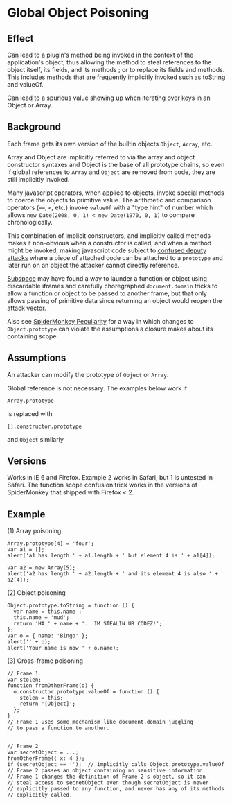 # Global Object Poisoning #

## Effect ##
Can lead to a plugin's method being invoked in the context of the application's object, thus allowing the method to steal references to the object itself, its fields, and its methods ; or to replace its fields and methods.  This includes methods that are frequently implicitly invoked such as toString and valueOf.

Can lead to a spurious value showing up when iterating over keys in an Object or Array.


## Background ##
Each frame gets its own version of the builtin objects `Object`, `Array`, etc.

Array and Object are implicitly referred to via the array and object constructor syntaxes and Object is the base of all prototype chains, so even if global references to `Array` and `Object` are removed from code, they are still implicitly invoked.

Many javascript operators, when applied to objects, invoke special methods to coerce the objects to primitive value.  The arithmetic and comparison operators (`==`, `<`, etc.) invoke `valueOf` with a "type hint" of number which allows `new Date(2008, 0, 1) < new Date(1970, 0, 1)` to compare chronologically.

This combination of implicit constructors, and implicitly called methods makes it non-obvious when a constructor is called, and when a method might be invoked, making javascript code subject to [confused deputy attacks](http://en.wikipedia.org/wiki/Confused_Deputy) where a piece of attached code can be attached to a `prototype` and later run on an object the attacker cannot directly reference.

[Subspace](http://www2007.org/papers/paper801.pdf) may have found a way to launder a function or object using discardable iframes and carefully choregraphed `document.domain` tricks to allow a function or object to be passed to another frame, but that only allows passing of primitive data since returning an object would reopen the attack vector.

Also see [SpiderMonkey Peculiarity](http://yura.thinkweb2.com/named-function-expressions/#spidermonkey-peculiarity) for a way in which changes to `Object.prototype` can violate the assumptions a closure makes about its containing scope.


## Assumptions ##
An attacker can modify the prototype of `Object` or `Array`.

Global reference is not necessary.  The examples below work if
```
Array.prototype
```
is replaced with
```
[].constructor.prototype
```
and `Object` similarly


## Versions ##
Works in IE 6 and Firefox.  Example 2 works in Safari, but 1 is untested in Safari.  The function scope confusion trick works in the versions of SpiderMonkey that shipped with Firefox < 2.


## Example ##
(1) Array poisoning
```
Array.prototype[4] = 'four';
var a1 = [];
alert('a1 has length ' + a1.length + ' but element 4 is ' + a1[4]);

var a2 = new Array(5);
alert('a2 has length ' + a2.length + ' and its element 4 is also ' + a2[4]);
```


(2) Object poisoning
```
Object.prototype.toString = function () {
  var name = this.name ;
  this.name = 'mud';
  return 'HA ' + name + '.  IM STEALIN UR CODEZ!';
};
var o = { name: 'Bingo' };
alert('' + o);
alert('Your name is now ' + o.name);
```

(3) Cross-frame poisoning
```
// Frame 1
var stolen;
function fromOtherFrame(o) {
  o.constructor.prototype.valueOf = function () {
    stolen = this;
    return '[Object]';
  };
}
// Frame 1 uses some mechanism like document.domain juggling
// to pass a function to another.


// Frame 2
var secretObject = ...;
fromOtherFrame({ x: 4 });
if (secretObject == '');  // implicitly calls Object.prototype.valueOf
// Frame 2 passes an object containing no sensitive information.
// Frame 1 changes the definition of Frame 2's object, so it can
// steal access to secretObject even though secretObject is never
// explicitly passed to any function, and never has any of its methods
// explicitly called.
```